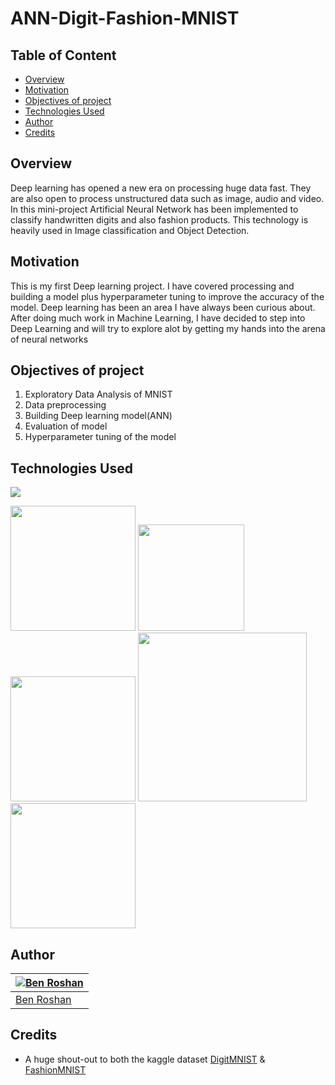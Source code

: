 # ANN-Digit-Fashion-MNIST

## Table of Content
  * [Overview](#overview)
  * [Motivation](#motivation)
  * [Objectives of project](#objectives-of-project)
  * [Technologies Used](#technologies-used)
  * [Author](#author)
  * [Credits](#credits)
  
## Overview
Deep learning has opened a new era on processing huge data fast. They are also open to process unstructured data such as image, audio and video. In this mini-project Artificial Neural Network has been implemented to classify handwritten digits and also fashion products. This technology is heavily used in Image classification and Object Detection.

## Motivation
This is my first Deep learning project. I have covered processing and building a model plus hyperparameter tuning to improve the accuracy of the model. Deep learning has been an area I have always been curious about. After doing much work in Machine Learning, I have decided to step into Deep Learning and will try to explore alot by getting my hands into the arena of neural networks

## Objectives of project
1. Exploratory Data Analysis of MNIST
2. Data preprocessing
3. Building Deep learning model(ANN)
4. Evaluation of model
5. Hyperparameter tuning of the model

## Technologies Used
![](https://forthebadge.com/images/badges/made-with-python.svg)

[<img target="_blank" src="https://img.stackshare.io/service/5601/keras.png" width=200>](https://keras.io/) [<img target="_blank" src="https://discoversdkcdn.azureedge.net/runtimecontent/companyfiles/6976/3404/thumbnail.png?v131360183399041689" width=170>](https://seaborn.pydata.org/)[<img target="_blank" src="https://3.bp.blogspot.com/-d-nV7xJRmpw/Xo328dcAx3I/AAAAAAAAC7Q/qlqJOle6XIosJ3CGIDJ04F3Voh1iXDg0gCLcBGAsYHQ/s1600/TF_FullColor_Icon.jpg" width=200>](https://www.tensorflow.org/) 
[<img target="_blank" src="https://i.redd.it/c6h7rok9c2v31.jpg" width=270>](https://pandas.pydata.org/) [<img target="_blank" src="https://upload.wikimedia.org/wikipedia/commons/thumb/1/1a/NumPy_logo.svg/1280px-NumPy_logo.svg.png" width=200>](https://numpy.org/)


## Author
[![Ben Roshan](https://avatars3.githubusercontent.com/u/62639456?s=460&u=2f7454bee8febbbeb84a2d2111523815a1f809cb&v=4)](https://www.linkedin.com/in/benroshan100/) |
-|
[Ben Roshan](https://www.linkedin.com/in/benroshan100/) |)

## Credits
- A huge shout-out to both the kaggle dataset [DigitMNIST](https://www.kaggle.com/c/digit-recognizer) &  [FashionMNIST](https://www.kaggle.com/zalando-research/fashionmnist)

